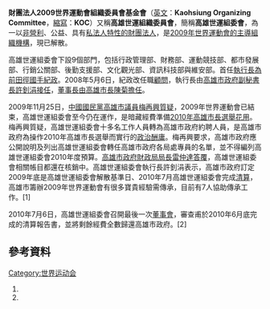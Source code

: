 **財團法人2009世界運動會組織委員會基金會**（[英文](https://zh.wikipedia.org/wiki/英文 "wikilink")：**Kaohsiung
Organizing
Committee**，[縮寫](../Page/縮寫.md "wikilink")：**KOC**）又稱**高雄世運組織委員會**，簡稱**高雄世運組委會**，為一以[非營利](https://zh.wikipedia.org/wiki/非營利 "wikilink")、公益、具有[私法人特性的](https://zh.wikipedia.org/wiki/私法人 "wikilink")[財團法人](https://zh.wikipedia.org/wiki/財團法人 "wikilink")，是[2009年世界運動會的主導組織機構](https://zh.wikipedia.org/wiki/2009年世界運動會 "wikilink")，現已解散。

高雄世運組委會下設9個部門，包括行政管理部、財務部、運動競技部、都市發展部、行銷公關部、後勤支援部、文化觀光部、資訊科技部與維安部。首任[執行長為前田徑國手](https://zh.wikipedia.org/wiki/執行長 "wikilink")[紀政](../Page/紀政.md "wikilink")。2008年5月6日，紀政改任職[顧問](https://zh.wikipedia.org/wiki/顧問 "wikilink")，執行長由[高雄市政府副秘書長](../Page/高雄市政府.md "wikilink")[許釗涓接任](https://zh.wikipedia.org/wiki/許釗涓 "wikilink")，[董事長由](../Page/董事長.md "wikilink")[高雄市長](https://zh.wikipedia.org/wiki/高雄市長 "wikilink")[陳菊擔任](../Page/陳菊.md "wikilink")。

2009年11月25日，[中國國民黨](../Page/中國國民黨.md "wikilink")[高雄市議員](https://zh.wikipedia.org/wiki/高雄市議員 "wikilink")[梅再興質疑](https://zh.wikipedia.org/wiki/梅再興 "wikilink")，2009年世界運動會已結束，高雄世運組委會至今仍在運作，是暗藏經費準備[2010年高雄市長選舉花用](../Page/2010年中華民國直轄市公職人員選舉.md "wikilink")。梅再興質疑，高雄世運組委會十多名工作人員轉為高雄市政府約聘人員，是高雄市政府為操作2010年高雄市長選舉而實行的[政治酬庸](https://zh.wikipedia.org/wiki/政治酬庸 "wikilink")。梅再興要求，高雄市政府應公開說明及列出高雄世運組委會轉任高雄市政府各局處專員的名單，並不得編列高雄世運組委會2010年度預算。[高雄市政府財政局局長](https://zh.wikipedia.org/wiki/高雄市政府財政局 "wikilink")[雷仲達答覆](https://zh.wikipedia.org/wiki/雷仲達 "wikilink")，高雄世運組委會相關帳目都還在核銷中。高雄世運組委會執行長許釗涓表示，高雄市政府訂定2009年底是高雄世運組委會解散基準日、2010年7月高雄世運組委會完成[清算](https://zh.wikipedia.org/wiki/清算 "wikilink")，高雄市籌辦2009年世界運動會有很多寶貴經驗需傳承，目前有7人協助傳承工作。\[1\]

2010年7月6日，高雄世運組委會召開最後一次[董事會](https://zh.wikipedia.org/wiki/董事會 "wikilink")，審查甫於2010年6月底完成的清算報告書，並將剩餘經費全數歸還高雄市政府。\[2\]

## 參考資料

[Category:世界运动会](https://zh.wikipedia.org/wiki/Category:世界运动会 "wikilink")

1.
2.